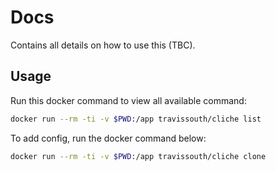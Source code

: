 # Docs

Contains all details on how to use this (TBC).

## Usage

Run this docker command to view all available command:

```bash
docker run --rm -ti -v $PWD:/app travissouth/cliche list
```

To add config, run the docker command below:

```bash
docker run --rm -ti -v $PWD:/app travissouth/cliche clone
```
